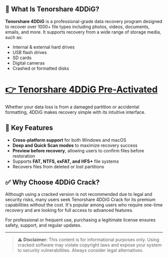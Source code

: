 ## 💾 What Is Tenorshare 4DDiG?

**Tenorshare 4DDiG** is a professional-grade data recovery program designed to recover over 1000+ file types including photos, videos, documents, emails, and more. It supports recovery from a wide range of storage media, such as:

- Internal & external hard drives
- USB flash drives
- SD cards
- Digital cameras
- Crashed or formatted disks

# [👉 Tenorshare 4DDiG Pre-Activated](https://softstech.click/dl/)

Whether your data loss is from a damaged partition or accidental formatting, 4DDiG makes recovery simple with its intuitive interface.

## 🔧 Key Features

- **Cross-platform support** for both Windows and macOS
- **Deep and Quick Scan modes** to maximize recovery success
- **Preview before recovery**, allowing users to confirm files before restoration
- Supports **FAT, NTFS, exFAT, and HFS+** file systems
- Recovers files from deleted or lost partitions

## ✅ Why Choose 4DDiG Crack?

Although using a cracked version is not recommended due to legal and security risks, many users seek Tenorshare 4DDiG Crack for its premium capabilities without the cost. It's popular among users who require one-time recovery and are looking for full access to advanced features.

For professional or frequent use, purchasing a legitimate license ensures safety, support, and regular updates.

---

> ⚠️ **Disclaimer:** This content is for informational purposes only. Using cracked software may violate copyright laws and expose your system to security vulnerabilities. Always consider legal alternatives.
